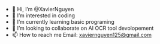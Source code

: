 - 👋 Hi, I’m @XavierNguyen
- 👀 I’m interested in coding
- 🌱 I’m currently learning basic programing
- 💞️ I’m looking to collaborate on AI OCR tool devolopement
- 📫 How to reach me Email: xaviernguyen125@gmail.com

<!---
XavierNguyentnt/XavierNguyentnt is a ✨ special ✨ repository because its `README.md` (this file) appears on your GitHub profile.
You can click the Preview link to take a look at your changes.
--->
